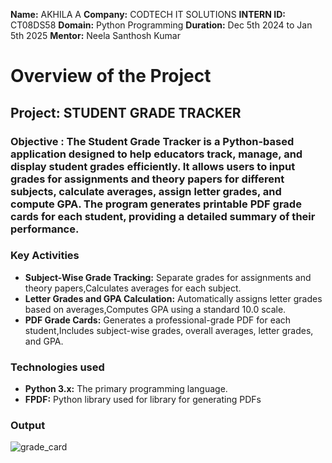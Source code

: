 **Name:** AKHILA A
**Company:** CODTECH IT SOLUTIONS
**INTERN ID:** CT08DS58
**Domain:** Python Programming 
**Duration:** Dec 5th 2024 to Jan 5th 2025
**Mentor:** Neela Santhosh Kumar

# Overview of the Project 

## Project: STUDENT GRADE TRACKER 

### Objective : The Student Grade Tracker is a Python-based application designed to help educators track, manage, and display student grades efficiently. It allows users to input grades for assignments and theory papers for different subjects, calculate averages, assign letter grades, and compute GPA. The program generates printable PDF grade cards for each student, providing a detailed summary of their performance.

### Key Activities 
- **Subject-Wise Grade Tracking:** Separate grades for assignments and theory papers,Calculates averages for each subject.
- **Letter Grades and GPA Calculation:** Automatically assigns letter grades based on averages,Computes GPA using a standard 10.0 scale.
- **PDF Grade Cards:** Generates a professional-grade PDF for each student,Includes subject-wise grades, overall averages, letter grades, and GPA.


### Technologies used
- **Python 3.x:** The primary programming language.
- **FPDF:** Python library used for library for generating PDFs

### Output 
![grade_card](https://github.com/user-attachments/assets/b5d9169d-df7d-4b84-8172-059f68363bb3)

